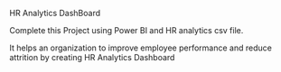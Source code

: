 HR Analytics DashBoard

Complete this Project using  Power BI and HR analytics csv file.

It helps an organization to improve employee performance and reduce attrition by creating HR Analytics Dashboard
